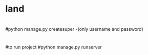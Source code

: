 # land
#
#
#python manage.py createsuper -(only username and password)
#

#to run project
#python manage.py runserver
